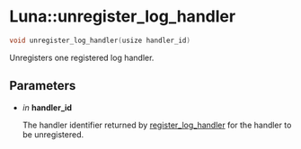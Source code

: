 # Luna::unregister_log_handler

```c++
void unregister_log_handler(usize handler_id)
```

Unregisters one registered log handler. 



## Parameters
* *in* **handler_id**

    The handler identifier returned by [register_log_handler](group___runtime_log_1ga076012c7d4f86dbc45b773737f3a7048.md) for the handler to be unregistered. 

